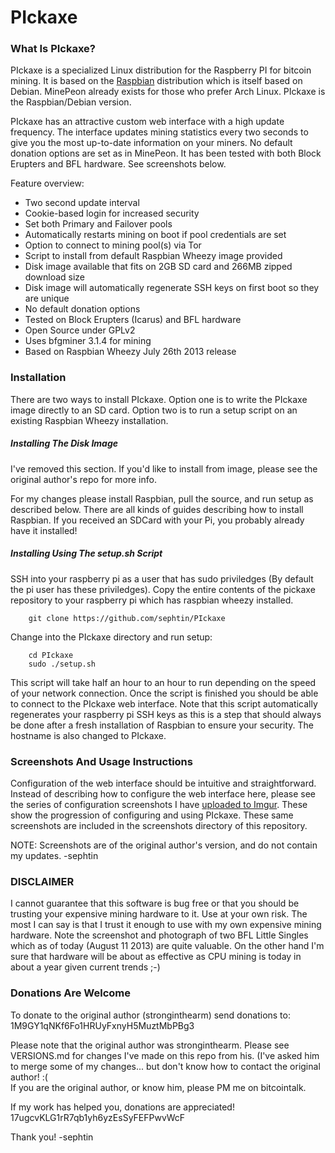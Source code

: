 # PIckaxe 

### What Is PIckaxe?
PIckaxe is a specialized Linux distribution for the Raspberry PI for bitcoin mining. It is based on the [Raspbian](http://www.raspbian.org) distribution which is itself based on Debian. MinePeon already exists for those who prefer Arch Linux. PIckaxe is the Raspbian/Debian version.

PIckaxe has an attractive custom web interface with a high update frequency.  The interface updates mining statistics every two seconds to give you the most up-to-date information on your miners. No default donation options are set as in MinePeon. It has been tested with both Block Erupters and BFL hardware. See screenshots below.

Feature overview:
* Two second update interval
* Cookie-based login for increased security
* Set both Primary and Failover pools
* Automatically restarts mining on boot if pool credentials are set
* Option to connect to mining pool(s) via Tor
* Script to install from default Raspbian Wheezy image provided
* Disk image available that fits on 2GB SD card and 266MB zipped download size
* Disk image will automatically regenerate SSH keys on first boot so they are unique
* No default donation options
* Tested on Block Erupters (Icarus) and BFL hardware
* Open Source under GPLv2
* Uses bfgminer 3.1.4 for mining
* Based on Raspbian Wheezy July 26th 2013 release

### Installation

There are two ways to install PIckaxe. Option one is to write the PIckaxe image directly to an SD card. Option two is to run a setup script on an existing Raspbian Wheezy installation.

##### Installing The Disk Image

I've removed this section.  If you'd like to install from image, please see the original author's repo for more info.  

For my changes please install Raspbian, pull the source, and run setup as described below.  There are all kinds of guides describing how to install Raspbian.  If you received an SDCard with your Pi, you probably already have it installed!

##### Installing Using The setup.sh Script

SSH into your raspberry pi as a user that has sudo priviledges (By default the pi user has these priviledges). 
Copy the entire contents of the pickaxe repository to your raspberry pi which has raspbian wheezy installed.  

		git clone https://github.com/sephtin/PIckaxe

Change into the PIckaxe directory and run setup:

		cd PIckaxe
		sudo ./setup.sh

This script will take half an hour to an hour to run depending on the speed of your network connection. Once the script is finished you should be able to connect to the PIckaxe web interface. Note that this script automatically regenerates your raspberry pi SSH keys as this is a step that should always be done after a fresh installation of Raspbian to ensure your security. The hostname is also changed to PIckaxe.


### Screenshots And Usage Instructions

Configuration of the web interface should be intuitive and straightforward. Instead of describing how to configure the web interface here, please see the series of configuration screenshots I have [uploaded to Imgur](http://imgur.com/a/B9FyJ). These show the progression of configuring and using PIckaxe. These same screenshots are included in the screenshots directory of this repository.

NOTE:  Screenshots are of the original author's version, and do not contain my updates.  -sephtin

### DISCLAIMER

I cannot guarantee that this software is bug free or that you should be trusting your expensive mining hardware to it. Use at your own risk. The most I can say is that I trust it enough to use with my own expensive mining hardware. Note the screenshot and photograph of two BFL Little Singles which as of today (August 11 2013) are quite valuable. On the other hand I'm sure that hardware will be about as effective as CPU mining is today in about a year given current trends ;-)


### Donations Are Welcome

To donate to the original author (stronginthearm) send donations to: 1M9GY1qNKf6Fo1HRUyFxnyH5MuztMbPBg3

Please note that the original author was stronginthearm.  Please see VERSIONS.md for changes I've made on this repo from his. (I've asked him to merge some of my changes... but don't know how to contact the original author! :(  
If you are the original author, or know him, please PM me on bitcointalk.

If my work has helped you, donations are appreciated!  17ugcvKLG1rR7qb1yh6yzEsSyFEFPwvWcF

Thank you!
-sephtin

